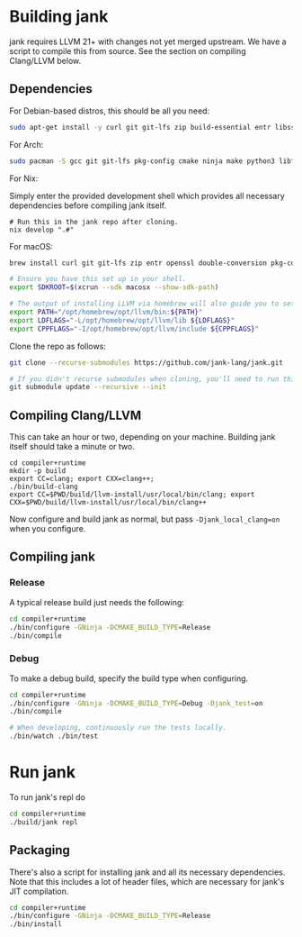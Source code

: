 # Building jank
jank requires LLVM 21+ with changes not yet merged upstream. We have
a script to compile this from source. See the section on compiling Clang/LLVM below.

## Dependencies
For Debian-based distros, this should be all you need:

```bash
sudo apt-get install -y curl git git-lfs zip build-essential entr libssl-dev libdouble-conversion-dev pkg-config ninja-build cmake zlib1g-dev libffi-dev libzip-dev libbz2-dev doctest-dev gcc g++
```

For Arch:

```bash
sudo pacman -S gcc git git-lfs pkg-config cmake ninja make python3 libffi entr doctest libzip lbzip2 libxml2 libedit
```

For Nix:

Simply enter the provided development shell which provides all necessary dependencies before compiling jank itself.

```
# Run this in the jank repo after cloning.
nix develop ".#"
```

For macOS:

```bash
brew install curl git git-lfs zip entr openssl double-conversion pkg-config ninja python cmake gnupg zlib doctest libzip lbzip2

# Ensure you have this set up in your shell.
export SDKROOT=$(xcrun --sdk macosx --show-sdk-path)

# The output of installing LLVM via homebrew will also guide you to set this up:
export PATH="/opt/homebrew/opt/llvm/bin:${PATH}"
export LDFLAGS="-L/opt/homebrew/opt/llvm/lib ${LDFLAGS}"
export CPPFLAGS="-I/opt/homebrew/opt/llvm/include ${CPPFLAGS}"
```

Clone the repo as follows:

```bash
git clone --recurse-submodules https://github.com/jank-lang/jank.git

# If you didn't recurse submodules when cloning, you'll need to run this.
git submodule update --recursive --init
```

## Compiling Clang/LLVM
This can take an hour or two, depending on your machine. Building jank itself
should take a minute or two.

```
cd compiler+runtime
mkdir -p build
export CC=clang; export CXX=clang++;
./bin/build-clang
export CC=$PWD/build/llvm-install/usr/local/bin/clang; export CXX=$PWD/build/llvm-install/usr/local/bin/clang++
```

Now configure and build jank as normal, but pass `-Djank_local_clang=on` when you configure.

## Compiling jank
### Release
A typical release build just needs the following:

```bash
cd compiler+runtime
./bin/configure -GNinja -DCMAKE_BUILD_TYPE=Release
./bin/compile
```

### Debug
To make a debug build, specify the build type when configuring.

```bash
cd compiler+runtime
./bin/configure -GNinja -DCMAKE_BUILD_TYPE=Debug -Djank_test=on
./bin/compile

# When developing, continuously run the tests locally.
./bin/watch ./bin/test
```

# Run jank
To run jank's repl do
```bash
cd compiler+runtime
./build/jank repl
```

## Packaging
There's also a script for installing jank and all its necessary dependencies.
Note that this includes a lot of header files, which are necessary for jank's
JIT compilation.

```bash
cd compiler+runtime
./bin/configure -GNinja -DCMAKE_BUILD_TYPE=Release
./bin/install
```
